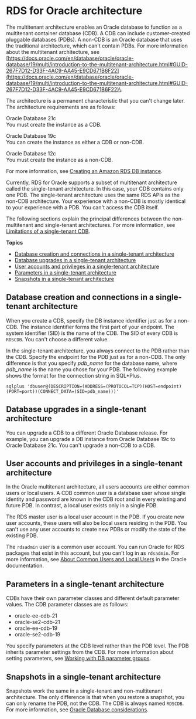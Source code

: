 # RDS for Oracle architecture<a name="Oracle.Concepts.single-tenant"></a>

The multitenant architecture enables an Oracle database to function as a multitenant container database \(CDB\)\. A CDB can include customer\-created pluggable databases \(PDBs\)\. A non\-CDB is an Oracle database that uses the traditional architecture, which can't contain PDBs\. For more information about the multitenant architecture, see [https://docs.oracle.com/en/database/oracle/oracle-database/19/multi/introduction-to-the-multitenant-architecture.html#GUID-267F7D12-D33F-4AC9-AA45-E9CD671B6F22](https://docs.oracle.com/en/database/oracle/oracle-database/19/multi/introduction-to-the-multitenant-architecture.html#GUID-267F7D12-D33F-4AC9-AA45-E9CD671B6F22)\.

The architecture is a permanent characteristic that you can't change later\. The architecture requirements are as follows:

Oracle Database 21c  
You must create the instance as a CDB\.

Oracle Database 19c  
You can create the instance as either a CDB or non\-CDB\.

Oracle Database 12c  
You must create the instance as a non\-CDB\.

For more information, see [Creating an Amazon RDS DB instance](USER_CreateDBInstance.md)\.

Currently, RDS for Oracle supports a subset of multitenant architecture called the single\-tenant architecture\. In this case, your CDB contains only one PDB\. The single\-tenant architecture uses the same RDS APIs as the non\-CDB architecture\. Your experience with a non\-CDB is mostly identical to your experience with a PDB\. You can't access the CDB itself\.

The following sections explain the principal differences between the non\-multitenant and single\-tenant architectures\. For more information, see [Limitations of a single\-tenant CDB](Oracle.Concepts.limitations.md#Oracle.Concepts.single-tenant-limitations)\.

**Topics**
+ [Database creation and connections in a single\-tenant architecture](#Oracle.Concepts.single-tenant.creation)
+ [Database upgrades in a single\-tenant architecture](#Oracle.Concepts.single-tenant.upgrades)
+ [User accounts and privileges in a single\-tenant architecture](#Oracle.Concepts.single-tenant.users)
+ [Parameters in a single\-tenant architecture](#Oracle.Concepts.single-tenant.parameters)
+ [Snapshots in a single\-tenant architecture](#Oracle.Concepts.single-tenant.snapshots)

## Database creation and connections in a single\-tenant architecture<a name="Oracle.Concepts.single-tenant.creation"></a>

When you create a CDB, specify the DB instance identifier just as for a non\-CDB\. The instance identifier forms the first part of your endpoint\. The system identifier \(SID\) is the name of the CDB\. The SID of every CDB is `RDSCDB`\. You can't choose a different value\.

In the single\-tenant architecture, you always connect to the PDB rather than the CDB\. Specify the endpoint for the PDB just as for a non\-CDB\. The only difference is that you specify *pdb\_name* for the database name, where *pdb\_name* is the name you chose for your PDB\. The following example shows the format for the connection string in SQL\*Plus\.

```
sqlplus 'dbuser@(DESCRIPTION=(ADDRESS=(PROTOCOL=TCP)(HOST=endpoint)(PORT=port))(CONNECT_DATA=(SID=pdb_name)))'
```

## Database upgrades in a single\-tenant architecture<a name="Oracle.Concepts.single-tenant.upgrades"></a>

You can upgrade a CDB to a different Oracle Database release\. For example, you can upgrade a DB instance from Oracle Database 19c to Oracle Database 21c\. You can't upgrade a non\-CDB to a CDB\.

## User accounts and privileges in a single\-tenant architecture<a name="Oracle.Concepts.single-tenant.users"></a>

In the Oracle multitenant architecture, all users accounts are either common users or local users\. A CDB common user is a database user whose single identity and password are known in the CDB root and in every existing and future PDB\. In contrast, a local user exists only in a single PDB\.

The RDS master user is a local user account in the PDB\. If you create new user accounts, these users will also be local users residing in the PDB\. You can't use any user accounts to create new PDBs or modify the state of the existing PDB\.

The `rdsadmin` user is a common user account\. You can run Oracle for RDS packages that exist in this account, but you can't log in as `rdsadmin`\. For more information, see [About Common Users and Local Users](https://docs.oracle.com/en/database/oracle/oracle-database/19/dbseg/managing-security-for-oracle-database-users.html#GUID-BBBD9904-F2F3-442B-9AFC-8ACDD9A588D8) in the Oracle documentation\.

## Parameters in a single\-tenant architecture<a name="Oracle.Concepts.single-tenant.parameters"></a>

CDBs have their own parameter classes and different default parameter values\. The CDB parameter classes are as follows:
+ oracle\-ee\-cdb\-21
+ oracle\-se2\-cdb\-21
+ oracle\-ee\-cdb\-19
+ oracle\-se2\-cdb\-19

You specify parameters at the CDB level rather than the PDB level\. The PDB inherits parameter settings from the CDB\. For more information about setting parameters, see [Working with DB parameter groups](CHAP_BestPractices.md#CHAP_BestPractices.DBParameterGroup)\.

## Snapshots in a single\-tenant architecture<a name="Oracle.Concepts.single-tenant.snapshots"></a>

Snapshots work the same in a single\-tenant and non\-multitenant architecture\. The only difference is that when you restore a snapshot, you can only rename the PDB, not the CDB\. The CDB is always named `RDSCDB`\. For more information, see [Oracle Database considerations](USER_RestoreFromSnapshot.md#USER_RestoreFromSnapshot.Oracle)\.